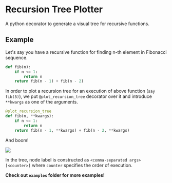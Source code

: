 # Recursion Tree Plotter

A python decorator to generate a visual tree for recursive functions.


## Example

Let's say you have a recursive function for finding n-th element in Fibonacci sequence.

```python
def fib(n):
    if n <= 1:
        return n
    return fib(n - 1) + fib(n - 2)
```

In order to plot a recursion tree for an execution of above function (`say fib(5)`), we put `@plot_recursion_tree`
decorator over it and introduce `**kwargs` as one of the arguments.


```python
@plot_recursion_tree
def fib(n, **kwargs):
    if n <= 1:
        return n
    return fib(n - 1, **kwargs) + fib(n - 2, **kwargs)
```

And boom!

![](https://github.com/nikhilkumarsingh/recursion-tree-plotter/raw/master/examples/plots/fib_1607174531.png)


In the tree, node label is constructed as `<comma-separated args> [<counter>]` where `counter` specifies the order
of execution.

**Check out `examples` folder for more examples!**